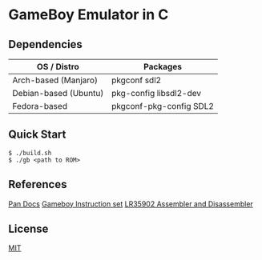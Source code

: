 # GameBoy Emulator in C

## Dependencies
| OS / Distro           | Packages                |
|-----------------------|-------------------------|
| Arch-based (Manjaro)  | pkgconf sdl2            |
| Debian-based (Ubuntu) | pkg-config libsdl2-dev  |
| Fedora-based          | pkgconf-pkg-config SDL2 |

## Quick Start
```console
$ ./build.sh
$ ./gb <path to ROM>
```

## References
[Pan Docs](https://gbdev.io/pandocs/)
[Gameboy Instruction set](https://www.pastraiser.com/cpu/gameboy/gameboy_opcodes.html)
[LR35902 Assembler and Disassembler](https://github.com/herrhotzenplotz/lr35902as/)

## License
[MIT](./LICENSE)
